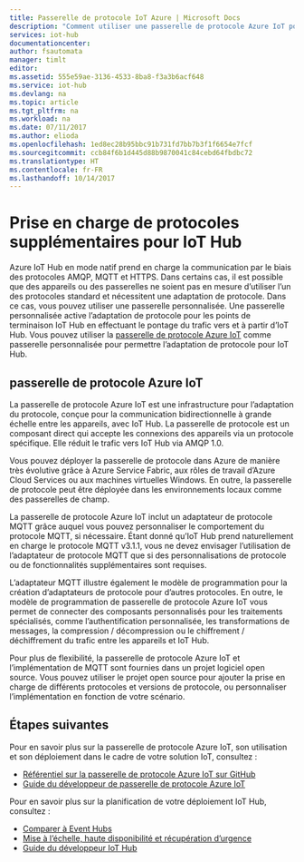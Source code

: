 ```yaml
---
title: Passerelle de protocole IoT Azure | Microsoft Docs
description: "Comment utiliser une passerelle de protocole Azure IoT pour étendre les capacité IoT Hub et la prise en charge du protocole pour autoriser les appareils à se connecter à votre hub ç l’aide des protocoles non pris en charge par IoT Hub en mode natif."
services: iot-hub
documentationcenter: 
author: fsautomata
manager: timlt
editor: 
ms.assetid: 555e59ae-3136-4533-8ba8-f3a3b6acf648
ms.service: iot-hub
ms.devlang: na
ms.topic: article
ms.tgt_pltfrm: na
ms.workload: na
ms.date: 07/11/2017
ms.author: elioda
ms.openlocfilehash: 1ed8ec28b95bbc91b731fd7bb7b3f1f6654e7fcf
ms.sourcegitcommit: ccb84f6b1d445d88b9870041c84cebd64fbdbc72
ms.translationtype: HT
ms.contentlocale: fr-FR
ms.lasthandoff: 10/14/2017
---
```

# <a name="support-additional-protocols-for-iot-hub"></a>Prise en charge de protocoles supplémentaires pour IoT Hub
Azure IoT Hub en mode natif prend en charge la communication par le biais des protocoles AMQP, MQTT et HTTPS. Dans certains cas, il est possible que des appareils ou des passerelles ne soient pas en mesure d’utiliser l’un des protocoles standard et nécessitent une adaptation de protocole. Dans ce cas, vous pouvez utiliser une passerelle personnalisée. Une passerelle personnalisée active l’adaptation de protocole pour les points de terminaison IoT Hub en effectuant le pontage du trafic vers et à partir d’IoT Hub. Vous pouvez utiliser la [passerelle de protocole Azure IoT](https://github.com/Azure/azure-iot-protocol-gateway/blob/master/README.md) comme passerelle personnalisée pour permettre l’adaptation de protocole pour IoT Hub.

## <a name="azure-iot-protocol-gateway"></a>passerelle de protocole Azure IoT
La passerelle de protocole Azure IoT est une infrastructure pour l’adaptation du protocole, conçue pour la communication bidirectionnelle à grande échelle entre les appareils, avec IoT Hub. La passerelle de protocole est un composant direct qui accepte les connexions des appareils via un protocole spécifique. Elle réduit le trafic vers IoT Hub via AMQP 1.0. 

Vous pouvez déployer la passerelle de protocole dans Azure de manière très évolutive grâce à Azure Service Fabric, aux rôles de travail d’Azure Cloud Services ou aux machines virtuelles Windows. En outre, la passerelle de protocole peut être déployée dans les environnements locaux comme des passerelles de champ.

La passerelle de protocole Azure IoT inclut un adaptateur de protocole MQTT grâce auquel vous pouvez personnaliser le comportement du protocole MQTT, si nécessaire. Étant donné qu’IoT Hub prend naturellement en charge le protocole MQTT v3.1.1, vous ne devez envisager l’utilisation de l’adaptateur de protocole MQTT que si des personnalisations de protocole ou de fonctionnalités supplémentaires sont requises.

L’adaptateur MQTT illustre également le modèle de programmation pour la création d’adaptateurs de protocole pour d’autres protocoles. En outre, le modèle de programmation de passerelle de protocole Azure IoT vous permet de connecter des composants personnalisés pour les traitements spécialisés, comme l’authentification personnalisée, les transformations de messages, la compression / décompression ou le chiffrement / déchiffrement du trafic entre les appareils et IoT Hub.

Pour plus de flexibilité, la passerelle de protocole Azure IoT et l’implémentation de MQTT sont fournies dans un projet logiciel open source. Vous pouvez utiliser le projet open source pour ajouter la prise en charge de différents protocoles et versions de protocole, ou personnaliser l’implémentation en fonction de votre scénario. 

## <a name="next-steps"></a>Étapes suivantes
Pour en savoir plus sur la passerelle de protocole Azure IoT, son utilisation et son déploiement dans le cadre de votre solution IoT, consultez :

* [Référentiel sur la passerelle de protocole Azure IoT sur GitHub](https://github.com/Azure/azure-iot-protocol-gateway/blob/master/README.md)
* [Guide du développeur de passerelle de protocole Azure IoT](https://github.com/Azure/azure-iot-protocol-gateway/blob/master/docs/DeveloperGuide.md)

Pour en savoir plus sur la planification de votre déploiement IoT Hub, consultez :

* [Comparer à Event Hubs][lnk-compare]
* [Mise à l’échelle, haute disponibilité et récupération d’urgence][lnk-scaling]
* [Guide du développeur IoT Hub][lnk-devguide]

[lnk-compare]: iot-hub-compare-event-hubs.md
[lnk-scaling]: iot-hub-scaling.md
[lnk-devguide]: iot-hub-devguide.md
